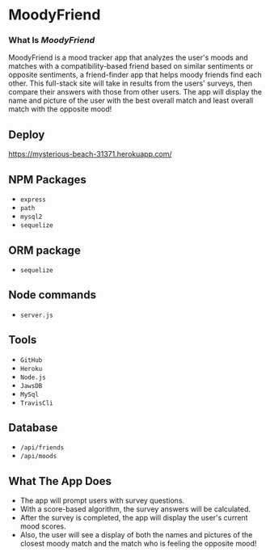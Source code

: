 # MoodyFriend

### What Is *MoodyFriend*

 MoodyFriend is a mood tracker app that analyzes the user's moods and matches with a compatibility-based friend based on similar sentiments or opposite sentiments, a friend-finder app that helps moody friends find each other. This full-stack site will take in results from the users' surveys, then compare their answers with those from other users. The app will display the name and picture of the user with the best overall match and least overall match with the opposite mood!

 ## Deploy
 https://mysterious-beach-31371.herokuapp.com/

 ## NPM Packages
 
 * `express`
 * `path`
 * `mysql2`
 * `sequelize`

## ORM package
 * `sequelize`

## Node commands

  * `server.js`

  ## Tools

  * `GitHub`
  * `Heroku`
  * `Node.js`
  * `JawsDB`
  * `MySql`
  * `TravisCli`

  ## Database
  
  * `/api/friends`
  * `/api/moods`
 
## What The App Does

   * The app will prompt users with survey questions.
   * With a score-based algorithm, the survey answers will be calculated.
   * After the survey is completed, the app will display the user's current mood scores.
   * Also, the user will see a display of both the names and pictures of the closest moody match and the match who is feeling the opposite mood!


 